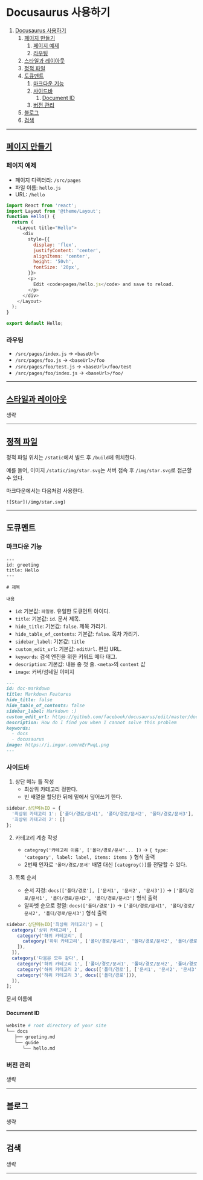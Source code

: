 # Docusaurus 사용하기

1. [Docusaurus 사용하기](#docusaurus-사용하기)
   1. [페이지 만들기](#페이지-만들기)
      1. [페이지 예제](#페이지-예제)
      1. [라우팅](#라우팅)
   1. [스타일과 레이아웃](#스타일과-레이아웃)
   1. [정적 파일](#정적-파일)
   1. [도큐멘트](#도큐멘트)
      1. [마크다운 기능](#마크다운-기능)
      1. [사이드바](#사이드바)
         1. [Document ID](#document-id)
      1. [버전 관리](#버전-관리)
   1. [블로그](#블로그)
   1. [검색](#검색)

---

## [페이지 만들기](https://v2.docusaurus.io/docs/creating-pages)

### 페이지 예제

- 페이지 디렉터리: `/src/pages`
- 파일 이름: `hello.js`
- URL: `/hello`

```js
import React from 'react';
import Layout from '@theme/Layout';
function Hello() {
  return (
    <Layout title="Hello">
      <div
        style={{
          display: 'flex',
          justifyContent: 'center',
          alignItems: 'center',
          height: '50vh',
          fontSize: '20px',
        }}>
        <p>
          Edit <code>pages/hello.js</code> and save to reload.
        </p>
      </div>
    </Layout>
  );
}

export default Hello;
```

### 라우팅

- `/src/pages/index.js` → `<baseUrl>`
- `/src/pages/foo.js` → `<baseUrl>/foo`
- `/src/pages/foo/test.js` → `<baseUrl>/foo/test`
- `/src/pages/foo/index.js` → `<baseUrl>/foo/`

---

## [스타일과 레이아웃](https://v2.docusaurus.io/docs/styling-layout)

생략

---

## [정적 파일](https://v2.docusaurus.io/docs/static-assets)

정적 파일 위치는 `/static`에서 빌드 후 `/build`에 위치한다.

예를 들어, 이미지 `/static/img/star.svg`는 서버 접속 후 `/img/star.svg`로 접근할 수 있다.

마크다운에서는 다음처럼 사용한다.

```text
![Star](/img/star.svg)
```

---

## 도큐멘트

### 마크다운 기능

```text
---
id: greeting
title: Hello
---

# 제목

내용
```

- `id`: 기본값: `파일명`. 유일한 도큐먼트 아이디. 
- `title`: 기본값: `id`. 문서 제목. 
- `hide_title`: 기본값: `false`. 제목 가리기.
- `hide_table_of_contents`: 기본값: `false`. 목차 가리기.
- `sidebar_label`: 기본값: `title`
- `custom_edit_url`: 기본값: `editUrl`. 편집 URL.
- `keywords`: 검색 엔진을 위한 키워드 메타 태그.
- `description`: 기본값: 내용 중 첫 줄. `<meta>`의 `content` 값
- `image`: 커버/섬네일 이미지


```md
---
id: doc-markdown
title: Markdown Features
hide_title: false
hide_table_of_contents: false
sidebar_label: Markdown :)
custom_edit_url: https://github.com/facebook/docusaurus/edit/master/docs/api-doc-markdown.md
description: How do I find you when I cannot solve this problem
keywords:
  - docs
  - docusaurus
image: https://i.imgur.com/mErPwqL.png
---
```

### 사이드바

1. 상단 메뉴 틀 작성
    - 최상위 카테고리 정한다.
    - 빈 배열을 할당한 뒤에 밑에서 덮어쓰기 한다.

```js
sidebar.상단메뉴ID = {
  '최상위 카테고리 1': ['폴더/경로/문서1', '폴더/경로/문서2', '폴더/경로/문서3'],
  '최상위 카테고리 2': []
};
```

2. 카테고리 계층 작성
    - `categroy('카테고리 이름', ['폴더/경로/문서'... ])` → `{ type: 'category', label: label, items: items }` 형식 출력
    - 2번째 인자로 `'폴더/경로/문서'` 배열 대신 `[categroy()]`를 전달할 수 있다.

3. 목록 순서
    - 순서 지정: `docs(['폴더/경로'], ['문서1', '문서2', '문서3'])` → `['폴더/경로/문서1', '폴더/경로/문서2', '폴더/경로/문서3']` 형식 출력
    - 알파벳 순으로 정렬: `docs(['폴더/경로'])` → `['폴더/경로/문서1', '폴더/경로/문서2', '폴더/경로/문서3']` 형식 출력

```js
sidebar.상단메뉴ID['최상위 카테고리'] = [
  category('상위 카테고리', [
    category('하위 카테고리', [
      category('하위 카테고리', ['폴더/경로/문서1', '폴더/경로/문서2', '폴더/경로/문서3'])]),
    ]),
  ]),
  category('다음은 모두 같다', [
    category('하위 카테고리 1', ['폴더/경로/문서1', '폴더/경로/문서2', '폴더/경로/문서3'])]),
    category('하위 카테고리 2', docs(['폴더/경로'], ['문서1', '문서2', '문서3'])),
    category('하위 카테고리 3', docs(['폴더/경로'])),
  ]),
];
```

문서 이름에

#### Document ID

```bash
website # root directory of your site
└── docs
   ├── greeting.md
   └── guide
      └── hello.md
```

### 버전 관리

생략

---

## 블로그

생략

---

## 검색

생략

---